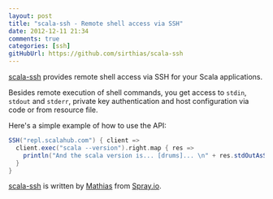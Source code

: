 ```yaml
---
layout: post
title: "scala-ssh - Remote shell access via SSH"
date: 2012-12-11 21:34
comments: true
categories: [ssh]
gitHubUrl: https://github.com/sirthias/scala-ssh
---
```


[scala-ssh](https://github.com/sirthias/scala-ssh) provides remote shell access via SSH for your Scala applications.

Besides remote execution of shell commands, you get access to `stdin`, `stdout` and `stderr`, private key authentication and host configuration via code or from resource file.

Here's a simple example of how to use the API:

``` scala
SSH("repl.scalahub.com") { client =>
  client.exec("scala --version").right.map { res =>
    println("And the scala version is... [drums]... \n" + res.stdOutAsString())
  }
}
```
[scala-ssh](https://github.com/sirthias/scala-ssh) is written by [Mathias](https://github.com/sirthias) from [Spray.io](http://spray.io).
